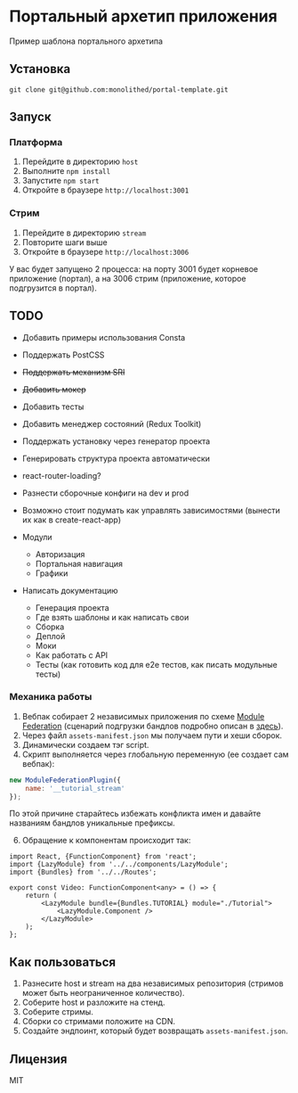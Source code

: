 # Портальный архетип приложения

Пример шаблона портального архетипа

## Установка

```
git clone git@github.com:monolithed/portal-template.git
```

## Запуск

### Платформа 

1. Перейдите в директорию `host`
2. Выполните `npm install`
3. Запустите `npm start`
4. Откройте в браузере `http://localhost:3001`

### Стрим 

1. Перейдите в директорию `stream`
2. Повторите шаги выше
3. Откройте в браузере `http://localhost:3006`

У вас будет запущено 2 процесса: на порту 3001 будет корневое приложение (портал), а на 3006 стрим (приложение, которое подгрузится в портал).

## TODO

* Добавить примеры использования Consta
* Поддержать PostCSS
* ~~Поддержать механизм SRI~~
* ~~Добавить мокер~~
* Добавить тесты
* Добавить менеджер состояний (Redux Toolkit)
* Поддержать установку через генератор проекта
* Генерировать структура проекта автоматически
* react-router-loading?
* Разнести сборочные конфиги на dev и prod
* Возможно стоит подумать как управлять зависимостями (вынести их как в create-react-app)
* Модули
    * Авторизация
    * Портальная навигация
    * Графики

* Написать документацию
    * Генерация проекта
    * Где взять шаблоны и как написать свои
    * Сборка
    * Деплой
    * Моки
    * Как работать с API
    * Тесты (как готовить код для e2e тестов, как писать модульные тесты)

### Механика работы

1. Вебпак собирает 2 независимых приложения по схеме [Module Federation](https://webpack.js.org/concepts/module-federation/) (сценарий подгрузки бандлов подробно описан в [здесь](https://github.com/monolithed/module-federation-loader)).
2. Через файл `assets-manifest.json` мы получаем пути и хеши сборок.
3. Динамически создаем тэг script.
4. Скрипт выполняется через глобальную переменную (ее создает сам вебпак):

```js
new ModuleFederationPlugin({
    name: '__tutorial_stream'
});
```

По этой причине старайтесь избежать конфликта имен и давайте названиям бандлов уникальные префиксы.

6. Обращение к компонентам происходит так:

```tsx
import React, {FunctionComponent} from 'react';
import {LazyModule} from '../../components/LazyModule';
import {Bundles} from '../../Routes';

export const Video: FunctionComponent<any> = () => {
    return (
        <LazyModule bundle={Bundles.TUTORIAL} module="./Tutorial">
            <LazyModule.Component />
        </LazyModule>
    );
};
```

## Как пользоваться

1. Разнесите host и stream на два независимых репозитория (стримов может быть неограниченное количество).
2. Соберите host и разложите на стенд.
3. Соберите стримы.
4. Сборки со стримами положите на CDN.
5. Создайте эндпоинт, который будет возвращать `assets-manifest.json`.

## Лицензия

MIT
